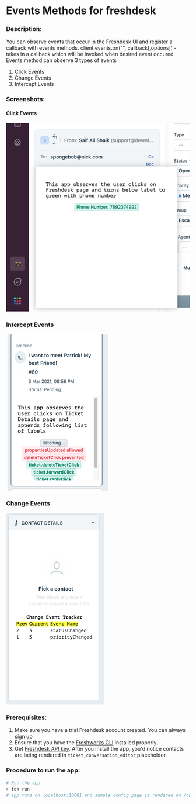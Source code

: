 # Events Methods for freshdesk

### Description:

You can observe events that occur in the Freshdesk UI and register a callback with events methods.
client.events.on("<argument>", callback[,options]) - takes in a callback which will be invoked when desired event occured.
Events method can observe 3 types of events

1. Click Events
2. Change Events
3. Intercept Events

### Screenshots:

#### Click Events

![config page in local development](./screenshots/1.png)

### Intercept Events

![make secure api calls and get api data](./screenshots/2.png)

### Change Events

![](./screenshots/3.png)

### Prerequisites:

1. Make sure you have a trial Freshdesk account created. You can always [sign up](https://freshdesk.com/signup)
2. Ensure that you have the [Freshworks CLI](https://community.developers.freshworks.com/t/what-are-the-prerequisites-to-install-the-freshworks-cli/234) installed properly.
3. Get [Freshdesk API key](https://support.freshdesk.com/support/solutions/articles/215517). After you install the app, you'd notice contacts are being rendered in `ticket_conversation_editor` placeholder.

### Procedure to run the app:

```sh
# Run the app
> fdk run
# app runs on localhost:10001 and sample config page is rendered on /custom_configs
```
